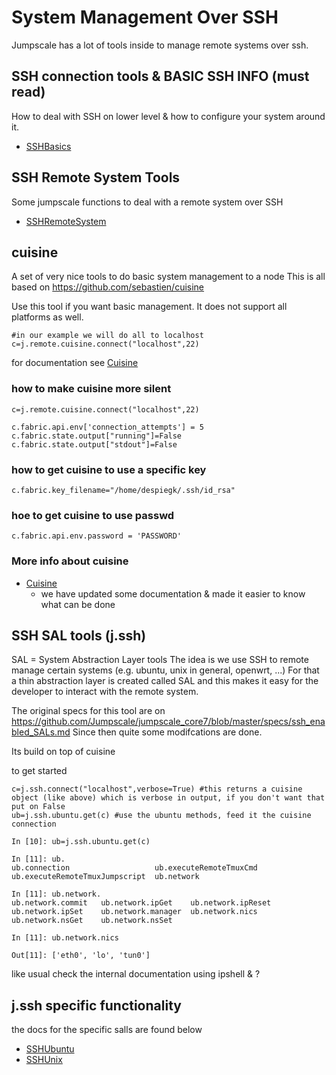 System Management Over SSH
==========================

Jumpscale has a lot of tools inside to manage remote systems over ssh.

SSH connection tools & BASIC SSH INFO (must read)
----------------------------------
How to deal with SSH on lower level & how to configure your system around it.

- [SSHBasics](SSHBasics)

SSH Remote System Tools
-----------------------

Some jumpscale functions to deal with a remote system over SSH
- [SSHRemoteSystem](SSHRemoteSystem)

cuisine
-------

A set of very nice tools to do basic system management to a node
This is all based on https://github.com/sebastien/cuisine 

Use this tool if you want basic management.
It does not support all platforms as well.

```
#in our example we will do all to localhost
c=j.remote.cuisine.connect("localhost",22)
```

for documentation see [Cuisine](Cuisine)

### how to make cuisine more silent

```
c=j.remote.cuisine.connect("localhost",22)

c.fabric.api.env['connection_attempts'] = 5
c.fabric.state.output["running"]=False
c.fabric.state.output["stdout"]=False
```

### how to get cuisine to use a specific key

```
c.fabric.key_filename="/home/despiegk/.ssh/id_rsa"
```

### hoe to get cuisine to use passwd

```
c.fabric.api.env.password = 'PASSWORD'
```

### More info about cuisine

* [Cuisine](Cuisine)
    * we have updated some documentation & made it easier to know what can be done



SSH SAL tools (j.ssh)
-----------------

SAL = System Abstraction Layer tools
The idea is we use SSH to remote manage certain systems (e.g. ubuntu, unix in general, openwrt, ...)
For that a thin abstraction layer is created called SAL and this makes it easy for the developer to interact with the remote system.

The original specs for this tool are on
https://github.com/Jumpscale/jumpscale_core7/blob/master/specs/ssh_enabled_SALs.md
Since then quite some modifcations are done.

Its build on top of cuisine

to get started

```
c=j.ssh.connect("localhost",verbose=True) #this returns a cuisine object (like above) which is verbose in output, if you don't want that put on False
ub=j.ssh.ubuntu.get(c) #use the ubuntu methods, feed it the cuisine connection

In [10]: ub=j.ssh.ubuntu.get(c)

In [11]: ub.
ub.connection                   ub.executeRemoteTmuxCmd         ub.executeRemoteTmuxJumpscript  ub.network                      

In [11]: ub.network.
ub.network.commit   ub.network.ipGet    ub.network.ipReset  ub.network.ipSet    ub.network.manager  ub.network.nics     ub.network.nsGet    ub.network.nsSet    

In [11]: ub.network.nics

Out[11]: ['eth0', 'lo', 'tun0']

```

like usual check the internal documentation using ipshell & ?


j.ssh specific functionality
------------------------

the docs for the specific salls are found below

- [SSHUbuntu](SSHUbuntu)
- [SSHUnix](SSHUnix)

